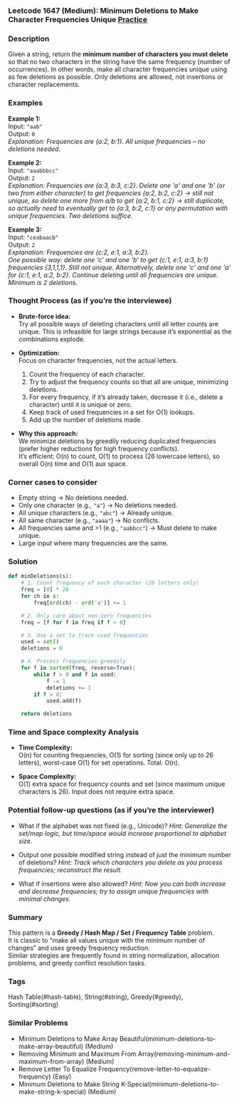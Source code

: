 ### Leetcode 1647 (Medium): Minimum Deletions to Make Character Frequencies Unique [Practice](https://leetcode.com/problems/minimum-deletions-to-make-character-frequencies-unique)

### Description  
Given a string, return the **minimum number of characters you must delete** so that no two characters in the string have the same frequency (number of occurrences). In other words, make all character frequencies unique using as few deletions as possible. Only deletions are allowed, not insertions or character replacements.

### Examples  

**Example 1:**  
Input: `"aab"`  
Output: `0`  
*Explanation: Frequencies are {a:2, b:1}. All unique frequencies – no deletions needed.*

**Example 2:**  
Input: `"aaabbbcc"`  
Output: `2`  
*Explanation: Frequencies are {a:3, b:3, c:2}. Delete one 'a' and one 'b' (or two from either character) to get frequencies {a:2, b:2, c:2} → still not unique, so delete one more from a/b to get {a:2, b:1, c:2} → still duplicate, so actually need to eventually get to {a:3, b:2, c:1} or any permutation with unique frequencies. Two deletions suffice.*

**Example 3:**  
Input: `"ceabaacb"`  
Output: `2`  
*Explanation: Frequencies are {c:2, e:1, a:3, b:2}.  
One possible way: delete one 'c' and one 'b' to get {c:1, e:1, a:3, b:1} frequencies {3,1,1,1}. Still not unique. Alternatively, delete one 'c' and one 'a' for {c:1, e:1, a:2, b:2}. Continue deleting until all frequencies are unique. Minimum is 2 deletions.*  

### Thought Process (as if you’re the interviewee)  
- **Brute-force idea:**  
  Try all possible ways of deleting characters until all letter counts are unique. This is infeasible for large strings because it’s exponential as the combinations explode.
  
- **Optimization:**  
  Focus on character frequencies, not the actual letters.  
  1. Count the frequency of each character.
  2. Try to adjust the frequency counts so that all are unique, minimizing deletions.
  3. For every frequency, if it’s already taken, decrease it (i.e., delete a character) until it is unique or zero.
  4. Keep track of used frequencies in a set for O(1) lookups.
  5. Add up the number of deletions made.

- **Why this approach:**  
  We minimize deletions by greedily reducing duplicated frequencies (prefer higher reductions for high frequency conflicts).  
  It’s efficient: O(n) to count, O(1) to process (26 lowercase letters), so overall O(n) time and O(1) aux space.

### Corner cases to consider  
- Empty string → No deletions needed.
- Only one character (e.g., `"a"`) → No deletions needed.
- All unique characters (e.g., `"abc"`) → Already unique.
- All same character (e.g., `"aaaa"`) → No conflicts.
- All frequencies same and >1 (e.g., `"aabbcc"`) → Must delete to make unique.
- Large input where many frequencies are the same.

### Solution

```python
def minDeletions(s):
    # 1. Count frequency of each character (26 letters only)
    freq = [0] * 26
    for ch in s:
        freq[ord(ch) - ord('a')] += 1

    # 2. Only care about non-zero frequencies
    freq = [f for f in freq if f > 0]

    # 3. Use a set to track used frequencies
    used = set()
    deletions = 0

    # 4. Process frequencies greedily
    for f in sorted(freq, reverse=True):
        while f > 0 and f in used:
            f -= 1
            deletions += 1
        if f > 0:
            used.add(f)

    return deletions
```

### Time and Space complexity Analysis  

- **Time Complexity:**  
  O(n) for counting frequencies, O(1) for sorting (since only up to 26 letters), worst-case O(1) for set operations. Total: O(n).

- **Space Complexity:**  
  O(1) extra space for frequency counts and set (since maximum unique characters is 26). Input does not require extra space.

### Potential follow-up questions (as if you’re the interviewer)  

- What if the alphabet was not fixed (e.g., Unicode)?
  *Hint: Generalize the set/map logic, but time/space would increase proportional to alphabet size.*

- Output one possible modified string instead of just the minimum number of deletions?
  *Hint: Track which characters you delete as you process frequencies; reconstruct the result.*

- What if insertions were also allowed?
  *Hint: Now you can both increase and decrease frequencies; try to assign unique frequencies with minimal changes.*

### Summary
This pattern is a **Greedy / Hash Map / Set / Frequency Table** problem.  
It is classic to “make all values unique with the minimum number of changes” and uses greedy frequency reduction.  
Similar strategies are frequently found in string normalization, allocation problems, and greedy conflict resolution tasks.

### Tags
Hash Table(#hash-table), String(#string), Greedy(#greedy), Sorting(#sorting)

### Similar Problems
- Minimum Deletions to Make Array Beautiful(minimum-deletions-to-make-array-beautiful) (Medium)
- Removing Minimum and Maximum From Array(removing-minimum-and-maximum-from-array) (Medium)
- Remove Letter To Equalize Frequency(remove-letter-to-equalize-frequency) (Easy)
- Minimum Deletions to Make String K-Special(minimum-deletions-to-make-string-k-special) (Medium)